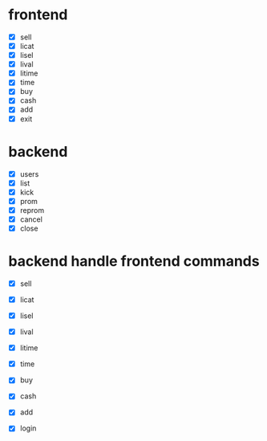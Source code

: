 # frontend

- [x] sell
- [x] licat
- [x] lisel
- [x] lival
- [x] litime
- [x] time
- [x] buy
- [x] cash
- [x] add
- [x] exit

# backend

- [x] users
- [x] list
- [x] kick
- [x] prom
- [x] reprom
- [x] cancel
- [x] close

# backend handle frontend commands

- [x] sell
- [x] licat
- [x] lisel
- [x] lival
- [x] litime
- [x] time
- [x] buy
- [x] cash
- [x] add
- [x] login


